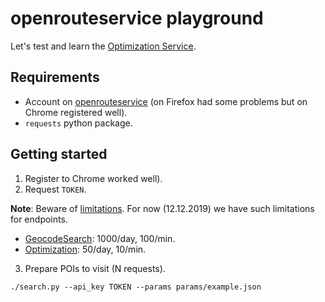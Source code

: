 # openrouteservice playground

Let's test and learn the [Optimization Service](https://openrouteservice.org/dev/#/api-docs/optimization).

## Requirements

- Account on [openrouteservice](https://openrouteservice.org/dev/#/signup) (on Firefox had some problems but on Chrome registered well).
- `requests` python package.

## Getting started

1. Register to Chrome worked well).
2. Request `TOKEN`.

**Note**: Beware of [limitations](https://openrouteservice.org/plans/). For now (12.12.2019) we have such limitations for endpoints.

- [GeocodeSearch](https://openrouteservice.org/dev/#/api-docs/geocode/search/get): 1000/day, 100/min.
- [Optimization](https://openrouteservice.org/dev/#/api-docs/optimization): 50/day, 10/min.

3. Prepare POIs to visit (N requests).

```shell
./search.py --api_key TOKEN --params params/example.json
```
